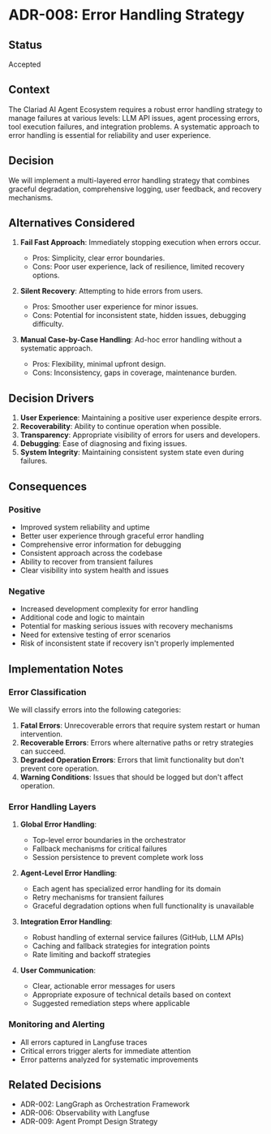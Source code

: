 # ADR-008: Error Handling Strategy

## Status

Accepted

## Context

The Clariad AI Agent Ecosystem requires a robust error handling strategy to manage failures at various levels: LLM API issues, agent processing errors, tool execution failures, and integration problems. A systematic approach to error handling is essential for reliability and user experience.

## Decision

We will implement a multi-layered error handling strategy that combines graceful degradation, comprehensive logging, user feedback, and recovery mechanisms.

## Alternatives Considered

1. **Fail Fast Approach**: Immediately stopping execution when errors occur.
   - Pros: Simplicity, clear error boundaries.
   - Cons: Poor user experience, lack of resilience, limited recovery options.

2. **Silent Recovery**: Attempting to hide errors from users.
   - Pros: Smoother user experience for minor issues.
   - Cons: Potential for inconsistent state, hidden issues, debugging difficulty.

3. **Manual Case-by-Case Handling**: Ad-hoc error handling without a systematic approach.
   - Pros: Flexibility, minimal upfront design.
   - Cons: Inconsistency, gaps in coverage, maintenance burden.

## Decision Drivers

1. **User Experience**: Maintaining a positive user experience despite errors.
2. **Recoverability**: Ability to continue operation when possible.
3. **Transparency**: Appropriate visibility of errors for users and developers.
4. **Debugging**: Ease of diagnosing and fixing issues.
5. **System Integrity**: Maintaining consistent system state even during failures.

## Consequences

### Positive

- Improved system reliability and uptime
- Better user experience through graceful error handling
- Comprehensive error information for debugging
- Consistent approach across the codebase
- Ability to recover from transient failures
- Clear visibility into system health and issues

### Negative

- Increased development complexity for error handling
- Additional code and logic to maintain
- Potential for masking serious issues with recovery mechanisms
- Need for extensive testing of error scenarios
- Risk of inconsistent state if recovery isn't properly implemented

## Implementation Notes

### Error Classification

We will classify errors into the following categories:

1. **Fatal Errors**: Unrecoverable errors that require system restart or human intervention.
2. **Recoverable Errors**: Errors where alternative paths or retry strategies can succeed.
3. **Degraded Operation Errors**: Errors that limit functionality but don't prevent core operation.
4. **Warning Conditions**: Issues that should be logged but don't affect operation.

### Error Handling Layers

1. **Global Error Handling**:
   - Top-level error boundaries in the orchestrator
   - Fallback mechanisms for critical failures
   - Session persistence to prevent complete work loss

2. **Agent-Level Error Handling**:
   - Each agent has specialized error handling for its domain
   - Retry mechanisms for transient failures
   - Graceful degradation options when full functionality is unavailable

3. **Integration Error Handling**:
   - Robust handling of external service failures (GitHub, LLM APIs)
   - Caching and fallback strategies for integration points
   - Rate limiting and backoff strategies

4. **User Communication**:
   - Clear, actionable error messages for users
   - Appropriate exposure of technical details based on context
   - Suggested remediation steps where applicable

### Monitoring and Alerting

- All errors captured in Langfuse traces
- Critical errors trigger alerts for immediate attention
- Error patterns analyzed for systematic improvements

## Related Decisions

- ADR-002: LangGraph as Orchestration Framework
- ADR-006: Observability with Langfuse
- ADR-009: Agent Prompt Design Strategy